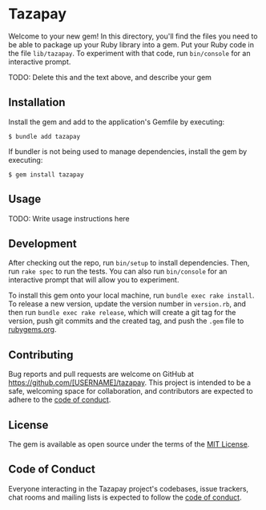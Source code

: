 # Tazapay

Welcome to your new gem! In this directory, you'll find the files you need to be able to package up your Ruby library into a gem. Put your Ruby code in the file `lib/tazapay`. To experiment with that code, run `bin/console` for an interactive prompt.

TODO: Delete this and the text above, and describe your gem

## Installation

Install the gem and add to the application's Gemfile by executing:

    $ bundle add tazapay

If bundler is not being used to manage dependencies, install the gem by executing:

    $ gem install tazapay

## Usage

TODO: Write usage instructions here

## Development

After checking out the repo, run `bin/setup` to install dependencies. Then, run `rake spec` to run the tests. You can also run `bin/console` for an interactive prompt that will allow you to experiment.

To install this gem onto your local machine, run `bundle exec rake install`. To release a new version, update the version number in `version.rb`, and then run `bundle exec rake release`, which will create a git tag for the version, push git commits and the created tag, and push the `.gem` file to [rubygems.org](https://rubygems.org).

## Contributing

Bug reports and pull requests are welcome on GitHub at https://github.com/[USERNAME]/tazapay. This project is intended to be a safe, welcoming space for collaboration, and contributors are expected to adhere to the [code of conduct](https://github.com/[USERNAME]/tazapay/blob/main/CODE_OF_CONDUCT.md).

## License

The gem is available as open source under the terms of the [MIT License](https://opensource.org/licenses/MIT).

## Code of Conduct

Everyone interacting in the Tazapay project's codebases, issue trackers, chat rooms and mailing lists is expected to follow the [code of conduct](https://github.com/[USERNAME]/tazapay/blob/main/CODE_OF_CONDUCT.md).
